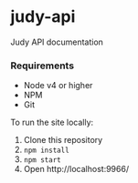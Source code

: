 # judy-api

Judy API documentation

### Requirements

* Node v4 or higher
* NPM
* Git

To run the site locally:

1. Clone this repository
2. `npm install`
3. `npm start`
4. Open http://localhost:9966/
